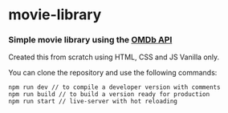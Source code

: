 # movie-library
### Simple movie library using the [OMDb API](http://www.omdbapi.com/)

Created this from scratch using HTML, CSS and JS Vanilla only.

You can clone the repository and use the following commands:

```shell
npm run dev // to compile a developer version with comments
npm run build // to build a version ready for production
npm run start // live-server with hot reloading

